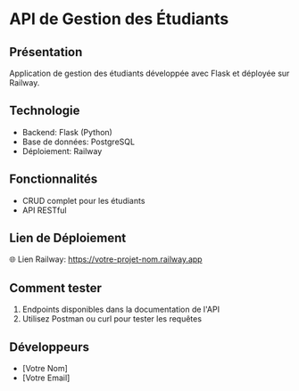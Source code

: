 # API de Gestion des Étudiants

## Présentation
Application de gestion des étudiants développée avec Flask et déployée sur Railway.

## Technologie
- Backend: Flask (Python)
- Base de données: PostgreSQL
- Déploiement: Railway

## Fonctionnalités
- CRUD complet pour les étudiants
- API RESTful

## Lien de Déploiement
🌐 Lien Railway: https://votre-projet-nom.railway.app

## Comment tester
1. Endpoints disponibles dans la documentation de l'API
2. Utilisez Postman ou curl pour tester les requêtes

## Développeurs
- [Votre Nom]
- [Votre Email]
